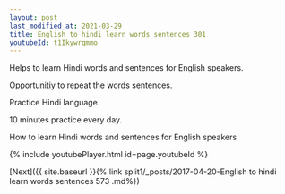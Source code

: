 ```yaml
---
layout: post
last_modified_at: 2021-03-29
title: English to hindi learn words sentences 301 
youtubeId: t1Ikywrqmmo
---
```

 
 
Helps to learn Hindi words and sentences for English speakers.

Opportunitiy to repeat the words sentences. 

Practice Hindi language. 
 
10 minutes practice every day. 
 
How to learn Hindi words and sentences for English speakers 
 
{% include youtubePlayer.html id=page.youtubeId %}
 
 
[Next]({{ site.baseurl }}{% link  split1/_posts/2017-04-20-English to hindi learn words sentences 573 .md%})
 
